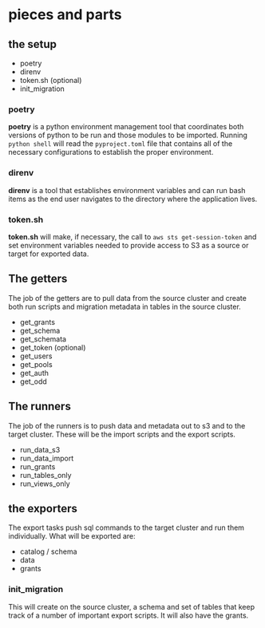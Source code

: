 # pieces and parts

## the setup
- poetry
- direnv
- token.sh (optional)
- init_migration

### poetry
**poetry** is a python environment management tool that coordinates both versions of python to be run and those modules to be imported. Running `python shell` will read the `pyproject.toml` file that contains all of the necessary configurations to establish the proper environment.

### direnv
**direnv** is a tool that establishes environment variables and can run bash items as the end user navigates to the directory where the application lives. 

### token.sh
**token.sh** will make, if necessary, the call to `aws sts get-session-token` and set environment variables needed to provide access to S3 as a source or target for exported data.

## The getters
The job of the getters are to pull data from the source cluster and create both run scripts and migration metadata in tables in the source cluster.
- get_grants
- get_schema
- get_schemata
- get_token (optional)
- get_users
- get_pools
- get_auth
- get_odd


## The runners
The job of the runners is to push data and metadata out to s3 and to the target cluster. These will be the import scripts and the export scripts.

- run_data_s3
- run_data_import
- run_grants
- run_tables_only
- run_views_only

## the exporters
The export tasks push sql commands to the target cluster and run them individually. What will be exported are:
- catalog / schema
- data
- grants




### init\_migration
This will create on the source cluster, a schema and set of tables that keep track of a number of important export scripts. It will also have the grants. 